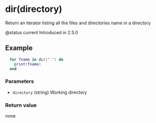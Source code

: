 # dir(directory)

Return an iterator listing all the files and directories name in a directory

@status current Introduced in 2.5.0

## Example

```lua
  for fname in dir(".") do
    print(fname)
  end
```

### Parameters

* `directory` (string) Working directory

### Return value

none
